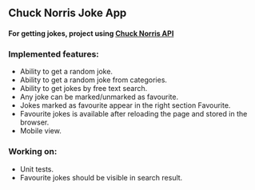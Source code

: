 ## Chuck Norris Joke App

#### For getting jokes, project using [Chuck Norris API](https://api.chucknorris.io/)

### Implemented features:
- Ability to get a random joke.
- Ability to get a random joke from categories.
- Ability to get jokes by free text search.
- Any joke can be marked/unmarked as favourite.
- Jokes marked as favourite appear in the right section Favourite.
- Favourite jokes is available after reloading the page and stored in the browser.
- Mobile view.

### Working on:
- Unit tests.
- Favourite jokes should be visible in search result.